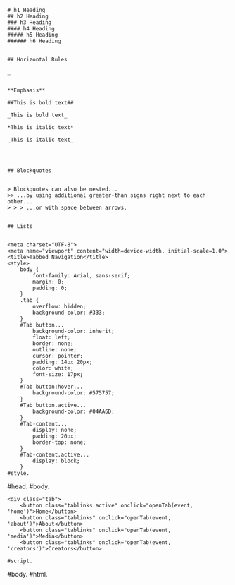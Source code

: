     # h1 Heading
    ## h2 Heading
    ### h3 Heading
    #### h4 Heading
    ##### h5 Heading
    ###### h6 Heading


    ## Horizontal Rules

    _


    **Emphasis**

    ##This is bold text##

    _This is bold text_

    *This is italic text*

    _This is italic text_




    ## Blockquotes


    > Blockquotes can also be nested...
    >> ...by using additional greater-than signs right next to each other...
    > > > ...or with space between arrows.


    ## Lists


    <meta charset="UTF-8">
    <meta name="viewport" content="width=device-width, initial-scale=1.0">
    <title>Tabbed Navigation</title>
    <style>
        body {
            font-family: Arial, sans-serif;
            margin: 0;
            padding: 0;
        }
        .tab {
            overflow: hidden;
            background-color: #333;
        }
        #Tab button...
            background-color: inherit;
            float: left;
            border: none;
            outline: none;
            cursor: pointer;
            padding: 14px 20px;
            color: white;
            font-size: 17px;
        }
        #Tab button:hover...
            background-color: #575757;
        }
        #Tab button.active...
            background-color: #04AA6D;
        }
        #Tab-content...
            display: none;
            padding: 20px;
            border-top: none;
        }
        #Tab-content.active...
            display: block;
        }
    #style.
#head.
#body.

    <div class="tab">
        <button class="tablinks active" onclick="openTab(event, 'home')">Home</button>
        <button class="tablinks" onclick="openTab(event, 'about')">About</button>
        <button class="tablinks" onclick="openTab(event, 'media')">Media</button>
        <button class="tablinks" onclick="openTab(event, 'creators')">Creators</button>
   
    #script.

#body.
#html.
